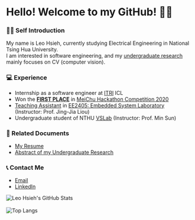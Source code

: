 # Hello! Welcome to my GitHub! 🚀🚀
### 🙋‍♂️ Self Introduction
My name is Leo Hsieh, currently studying Electrical Engineering in National Tsing Hua University. 
<br />
I am interested in software engineering, and my [undergraduate research](https://github.com/LeoTheBestCoder/active_learning) mainly focuses on CV (computer vision). 

### 💻 Experience
* Internship as a software engineer at [ITRI](https://www.itri.org.tw/) ICL
* Won the [**FIRST PLACE**](https://www.hccg.gov.tw/ch/home.jsp?id=48&parentpath=&mcustomize=municipalnews_view.jsp&toolsflag=Y&dataserno=202010250004&t=MunicipalNews&mserno=201601300020) in [MeiChu Hackathon Competition 2020](https://github.com/LeoTheBestCoder/Meichu2020_Team_726)
* [Teaching Assistant](https://github.com/LeoTheBestCoder/NTHU_EE2405) in [EE2405: Embedded System Laboratory](https://www.ee.nthu.edu.tw/ee240500/) (Instructor: Prof. Jing-Jia Liou)
* Undergraduate student of NTHU [VSLab](https://aliensunmin.github.io/lab/info.html) (Instructor: Prof. Min Sun)

### 📝 Related Documents
* [My Resume](https://drive.google.com/file/d/1wada6UIomghnOl_jvzcuKX5aBxwmY-V3/view?usp=sharing)
* [Abstract of my Undergraduate Research](https://drive.google.com/file/d/1_bzX01EOcB5Ui8ig4DcBHS12iGtBMZxf/view?usp=sharing)

### 📞 Contact Me
* [Email](mailto:leoshieh0hn@gmail.com)
* [LinkedIn](https://www.linkedin.com/in/linyunghsieh/)

![Leo Hsieh's GitHub Stats](https://github-readme-stats.vercel.app/api?username=LeoTheBestCoder&theme=vision-friendly-dark)
<br />
<br />
![Top Langs](https://github-readme-stats.vercel.app/api/top-langs/?username=LeoTheBestCoder&layout=compact&theme=vision-friendly-dark)

<!-- <font size=2 face="標楷體">看 還看？快去幫我的repo按星星啊XD
</br >
喜歡我的話歡迎追蹤我，才不會錯過最新的code喔😍 -->



